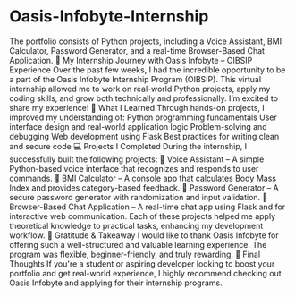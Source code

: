 # Oasis-Infobyte-Internship
The portfolio consists of Python projects, including a Voice Assistant, BMI Calculator, Password Generator, and a real-time Browser-Based Chat Application.
🌟 My Internship Journey with Oasis Infobyte – OIBSIP Experience
Over the past few weeks, I had the incredible opportunity to be a part of the Oasis Infobyte Internship Program (OIBSIP). This virtual internship allowed me to work on real-world Python projects, apply my coding skills, and grow both technically and professionally. I’m excited to share my experience!
🧠 What I Learned
Through hands-on projects, I improved my understanding of:
Python programming fundamentals
User interface design and real-world application logic
Problem-solving and debugging
Web development using Flask
Best practices for writing clean and secure code
💻 Projects I Completed
During the internship, I successfully built the following projects:
🔹 Voice Assistant – A simple Python-based voice interface that recognizes and responds to user commands.
 🔹 BMI Calculator – A console app that calculates Body Mass Index and provides category-based feedback.
 🔹 Password Generator – A secure password generator with randomization and input validation.
 🔹 Browser-Based Chat Application – A real-time chat app using Flask and for interactive web communication.
Each of these projects helped me apply theoretical knowledge to practical tasks, enhancing my development workflow.
🙌 Gratitude & Takeaway
I would like to thank Oasis Infobyte for offering such a well-structured and valuable learning experience. The program was flexible, beginner-friendly, and truly rewarding.
🔗 Final Thoughts
If you're a student or aspiring developer looking to boost your portfolio and get real-world experience, I highly recommend checking out Oasis Infobyte and applying for their internship programs.

